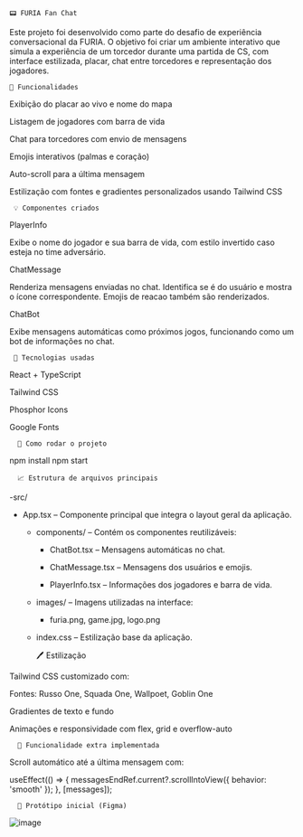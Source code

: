     📟 FURIA Fan Chat 

Este projeto foi desenvolvido como parte do desafio de experiência conversacional da FURIA. O objetivo foi criar um ambiente interativo que simula a experiência de um torcedor durante uma partida de CS, com interface estilizada, placar, chat entre torcedores e representação dos jogadores.

    🎯 Funcionalidades

Exibição do placar ao vivo e nome do mapa

Listagem de jogadores com barra de vida

Chat para torcedores com envio de mensagens

Emojis interativos (palmas e coração)

Auto-scroll para a última mensagem

Estilização com fontes e gradientes personalizados usando Tailwind CSS

     💡 Componentes criados

PlayerInfo

Exibe o nome do jogador e sua barra de vida, com estilo invertido caso esteja no time adversário.

ChatMessage

Renderiza mensagens enviadas no chat. Identifica se é do usuário e mostra o ícone correspondente. Emojis de reacao também são renderizados.

ChatBot

Exibe mensagens automáticas como próximos jogos, funcionando como um bot de informações no chat.

     🚀 Tecnologias usadas

React + TypeScript

Tailwind CSS

Phosphor Icons

Google Fonts

      📂 Como rodar o projeto

npm install
npm start

      📈 Estrutura de arquivos principais
  
  -src/

  - App.tsx – Componente principal que integra o layout geral da aplicação.
  
      - components/ – Contém os componentes reutilizáveis:
  
          - ChatBot.tsx – Mensagens automáticas no chat.
  
          - ChatMessage.tsx – Mensagens dos usuários e emojis.
  
          - PlayerInfo.tsx – Informações dos jogadores e barra de vida.
  
       - images/ – Imagens utilizadas na interface:
  
          - furia.png, game.jpg, logo.png

    - index.css – Estilização base da aplicação.

      🖊️ Estilização

Tailwind CSS customizado com:

Fontes: Russo One, Squada One, Wallpoet, Goblin One

Gradientes de texto e fundo

Animações e responsividade com flex, grid e overflow-auto

      📅 Funcionalidade extra implementada

Scroll automático até a última mensagem com:

useEffect(() => {
  messagesEndRef.current?.scrollIntoView({ behavior: 'smooth' });
}, [messages]);

      📍 Protótipo inicial (Figma)

![image](https://github.com/user-attachments/assets/5ddca49e-69be-4f35-839d-44f43c5b507a)




